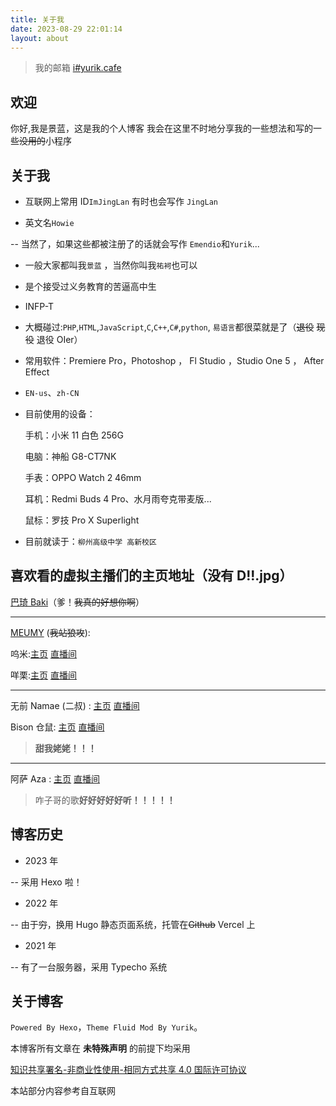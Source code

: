 ```yaml
---
title: 关于我
date: 2023-08-29 22:01:14
layout: about
---
```


> 我的邮箱 [i#yurik.cafe](mailto:i@yurik.cafe)

## 欢迎

你好,我是景蓝，这是我的个人博客
我会在这里不时地分享我的一些想法和写的一些~~没用的~~小程序

## 关于我

- 互联网上常用 ID`ImJingLan` 有时也会写作 `JingLan`

- 英文名`Howie`

-- 当然了，如果这些都被注册了的话就会写作 `Emendio`和`Yurik`...

- 一般大家都叫我`景蓝` ，当然你叫我`祐袔`也可以

- 是个接受过义务教育的苦逼高中生

- INFP-T

- 大概碰过:`PHP`,`HTML`,`JavaScript`,`C`,`C++`,`C#`,`python`, `易语言`都很菜就是了（~~退役~~ ~~现役~~ 退役 OIer）

- 常用软件：Premiere Pro，Photoshop ， Fl Studio ，Studio One 5 ， After Effect

- `EN-us`、`zh-CN`

- 目前使用的设备：

  手机：小米 11 白色 256G

  电脑：神船 G8-CT7NK

  手表：OPPO Watch 2 46mm

  耳机：Redmi Buds 4 Pro、水月雨夸克带麦版...

  鼠标：罗技 Pro X Superlight

- 目前就读于：`柳州高级中学 高新校区`

## 喜欢看的虚拟主播们的主页地址（没有 D!!.jpg）

[巴琦 Baki](https://space.bilibili.com/1588646945)（爹！~~我真的好想你啊~~）

---

[MEUMY](https://meumy.club/#/) (~~我站狼攻~~):

呜米:[主页](https://space.bilibili.com/617459493) [直播间](https://live.bilibili.com/22384516)

咩栗:[主页](https://space.bilibili.com/745493/) [直播间](https://live.bilibili.com/8792912)

---

无前 Namae (二叔) : [主页](https://space.bilibili.com/29080) [直播间](https://live.bilibili.com/12576972)

Bison 仓鼠: [主页](https://space.bilibili.com/136107) [直播间](http://live.bilibili.com/77386)

> **甜我姥姥！！！**

---

阿萨 Aza : [主页](https://space.bilibili.com/480680646) [直播间](https://live.bilibili.com/21696950)

> 咋子哥的歌**好好好好好听！！！！！**

## 博客历史

- 2023 年

-- 采用 Hexo 啦！

- 2022 年

-- 由于~~穷~~，换用 Hugo 静态页面系统，托管在~~Github~~ Vercel 上

- 2021 年

-- 有了一台服务器，采用 Typecho 系统

## 关于博客

`Powered By Hexo`，`Theme Fluid Mod By Yurik`。

本博客所有文章在 **未特殊声明** 的前提下均采用

[知识共享署名-非商业性使用-相同方式共享 4.0 国际许可协议](http://creativecommons.org/licenses/by-nc-sa/4.0/)

本站部分内容参考自互联网

